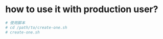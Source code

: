 # how to use it with  production user?

```sh
# 使用脚本
# cd /path/to/create-one.sh
# create-one.sh
```